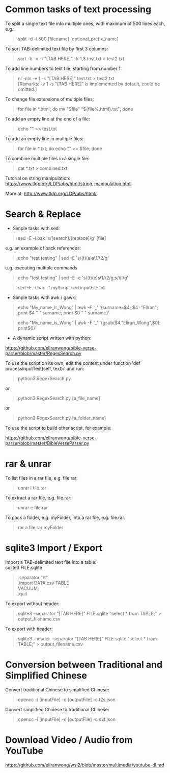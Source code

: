 # Common tasks of text processing

To split a single text file into multiple ones, with maximum of 500 lines each, e.g.:<br>
> split -d -l 500 [filename] [optional_prefix_name]

To sort TAB-delimited text file by first 3 columns:<br>
> sort -b -n -t "[TAB HERE]" -k 1,3 test.txt > test2.txt

To add line numbers to text file, starting from number 1:<br>
> nl -nln -v 1 -s "[TAB HERE]" test.txt > test2.txt<br>
[Remarks: -v 1 -s "[TAB HERE]" is implemented by default, could be omitted.]

To change file extensions of multiple files:<br>
> for file in *.html; do mv "$file" "${file%.html}.txt"; done

To add an empty line at the end of a file:<br>
> echo "" >> test.txt

To add an empty line in multiple files:<br>
> for file in *.txt; do echo "" >> $file; done

To combine multiple files in a single file:<br>
> cat *.txt > combined.txt

Tutorial on string manipulation:<br>
https://www.tldp.org/LDP/abs/html/string-manipulation.html

More at: http://www.tldp.org/LDP/abs/html/

# Search & Replace

* Simple tasks with sed:

> sed -E -i.bak 's/[search]/[replace]/g' [file]

e.g. an example of back references:

> echo "test testing" | sed -E 's/(t)(e)s\1/\2/g'

e.g. executing multiple commands

> echo "test testing" | sed -E -e 's/(t)(e)s\1/\2/g;s/i/I/g'

> sed -E -i.bak -f myScript.sed inputFile.txt

* Simple tasks with awk / gawk:

> echo "My_name_is_Wong" | awk -F '_' '{surname=$4; $4="Eliran"; print $4 " " surname; print $0 " " surname}'

> echo "My_name_is_Wong" | awk -F '_' '{gsub($4,"Eliran_Wong",$0); print$0}'

* A dynamic script written with python:

https://github.com/eliranwong/bible-verse-parser/blob/master/RegexSearch.py

To use the script on its own, edit the content under function 'def processInputText(self, text):' and run:

> python3 RegexSearch.py

or

> python3 RegexSearch.py [a_file_name]

or

> python3 RegexSearch.py [a_folder_name]

To use the script to build other script, for example:

https://github.com/eliranwong/bible-verse-parser/blob/master/BibleVerseParser.py

# rar & unrar

To list files in a rar file, e.g. file.rar:

> unrar l file.rar

To extract a rar file, e.g. file.rar:

> unrar e file.rar

To pack a folder, e.g. myFolder, into a rar file, e.g. file.rar:

> rar a file.rar myFolder

# sqlite3 Import / Export

Import a TAB-delimited text file into a table:<br>
sqlite3 FILE.sqlite<br>
> .separator "\t"<br>
> .import DATA.csv TABLE<br>
> VACUUM;<br>
> .quit<br>

To export without header:<br>
> sqlite3 -separator "[TAB HERE]" FILE.sqlite "select * from TABLE;" > output_filename.csv

To export with header:<br>
> sqlite3 -header -separator "[TAB HERE]" FILE.sqlite "select * from TABLE;" > output_filename.csv

# Conversion between Traditional and Simplified Chinese

Convert traditional Chinese to simplified Chinese:<br>
> opencc -i [inputFile] -o [outputFile] -c t2s.json

Convert simplified Chinese to traditional Chinese:<br>
> opencc -i [inputFile] -o [outputFile] -c s2t.json

# Download Video / Audio from YouTube

https://github.com/eliranwong/wsl2/blob/master/multimedia/youtube-dl.md
